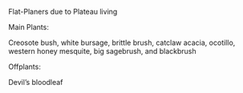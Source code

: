 Flat-Planers due to Plateau living

Main Plants:

Creosote bush, white bursage, brittle brush, catclaw acacia, ocotillo, western honey mesquite, big sagebrush, and blackbrush

Offplants:

Devil’s bloodleaf

